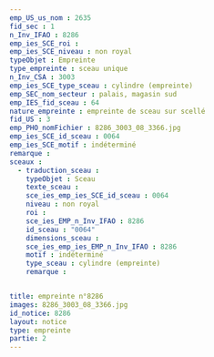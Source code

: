 ```yaml
---
emp_US_us_nom : 2635
fid_sec : 1
n_Inv_IFAO : 8286
emp_ies_SCE_roi : 
emp_ies_SCE_niveau : non royal
typeObjet : Empreinte
type_empreinte : sceau unique
n_Inv_CSA : 3003
emp_ies_SCE_type_sceau : cylindre (empreinte)
emp_SEC_nom_secteur : palais, magasin sud
emp_IES_fid_sceau : 64
nature_empreinte : empreinte de sceau sur scellé
fid_US : 3
emp_PHO_nomFichier : 8286_3003_08_3366.jpg
emp_ies_SCE_id_sceau : 0064
emp_ies_SCE_motif : indéterminé
remarque : 
sceaux :
  - traduction_sceau : 
    typeObjet : Sceau
    texte_sceau : 
    sce_ies_emp_ies_SCE_id_sceau : 0064
    niveau : non royal
    roi : 
    sce_ies_EMP_n_Inv_IFAO : 8286
    id_sceau : "0064"
    dimensions_sceau : 
    sce_ies_emp_ies_EMP_n_Inv_IFAO : 8286
    motif : indéterminé
    type_sceau : cylindre (empreinte)
    remarque : 


title: empreinte n°8286
images: 8286_3003_08_3366.jpg
id_notice: 8286
layout: notice
type: empreinte
partie: 2
---
```


